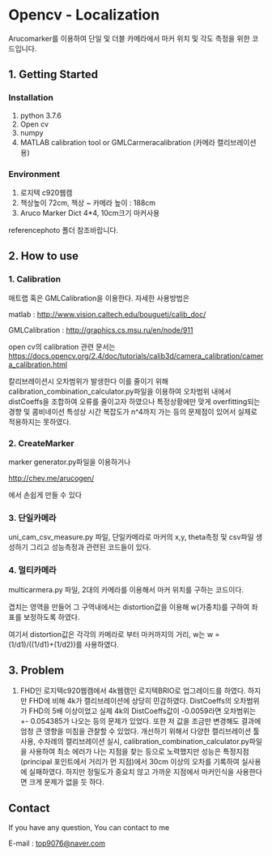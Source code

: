  # Opencv - Localization
Arucomarker를 이용하여 단일 및 더블 카메라에서 마커 위치 및 각도 측정을 위한 코드입니다.

## 1. Getting Started
### Installation
1. python 3.7.6
2. Open cv
3. numpy
4. MATLAB calibration tool or GMLCarmeracalibration (카메라 캘리브레이션용)

### Environment
1. 로지텍 c920웹캠
2. 책상높이 72cm, 책상 ~ 카메라 높이 : 188cm
3. Aruco Marker Dict 4*4, 10cm크기 마커사용 

referencephoto 폴더 참조바랍니다.


## 2. How to use
### 1. Calibration
매트랩 혹은 GMLCalibration을 이용한다.
자세한 사용방법은

matlab : http://www.vision.caltech.edu/bouguetj/calib_doc/

GMLCalibration : http://graphics.cs.msu.ru/en/node/911

open cv의 calibration 관련 문서는 https://docs.opencv.org/2.4/doc/tutorials/calib3d/camera_calibration/camera_calibration.html

칼리브레이션시 오차범위가 발생한다 이를 줄이기 위해 calibration_combination_calculator.py파일을 이용하여 오차범위 내에서 distCoeffs을 조합하여 오류를 줄이고자 하였으나 특정상황에만 맞게 overfitting되는 경향 및 콤비네이션 특성상 시간 복잡도가 n^4까지 가는 등의 문제점이 있어서 실제로 적용하지는 못하였다.


### 2. CreateMarker
marker generator.py파일을 이용하거나

http://chev.me/arucogen/

에서 손쉽게 만들 수 있다


### 3. 단일카메라
uni_cam_csv_measure.py 파일, 단일카메라로 마커의 x,y, theta측정 및 csv파일 생성하기 그리고 성능측정과 관련된 코드들이 있다.

### 4. 멀티카메라
multicarmera.py 파일, 2대의 카메라를 이용해서 마커 위치를 구하는 코드이다.

겹치는 영역을 만들어 그 구역내에서는 distortion값을 이용해 w(가중치)를 구하여 좌표를 보정하도록 하였다.

여기서 distortion값은 각각의 카메라로 부터 마커까지의 거리, w는 w = (1/d1)/((1/d1)+(1/d2))를 사용하였다.

## 3. Problem
1. FHD인 로지텍c920웹캠에서 4k웹캠인 로지텍BRIO로 업그레이드를 하였다. 하지만 FHD에 비해 4k가 캘리브레이션에 상당히 민감하였다. DistCoeffs의 오차범위가 FHD의 5배 이상이었고 실제 4k의 DistCoeffs값이 -0.0059라면 오차범위는 +- 0.054385가 나오는 등의 문제가 있었다. 또한 저 값을 조금만 변경해도 결과에 엄청 큰 영향을 미침을 관찰할 수 있었다. 개선하기 위해서 다양한 캘리브레이션 툴 사용, 수차례의 캘리브레이션 실시, calibration_combination_calculator.py파일을 사용하여 최소 에러가 나는 지점을 찾는 등으로 노력했지만 성능은 특정지점(principal 포인트에서 거리가 먼 지점)에서 30cm 이상의 오차를 기록하여 실사용에 실패하였다. 하지만 정밀도가 중요치 않고 가까운 지점에서 마커인식을 사용한다면 크게 문제가 없을 듯 하다.


## Contact
If you have any question, You can contact to me

E-mail : top9076@naver.com

